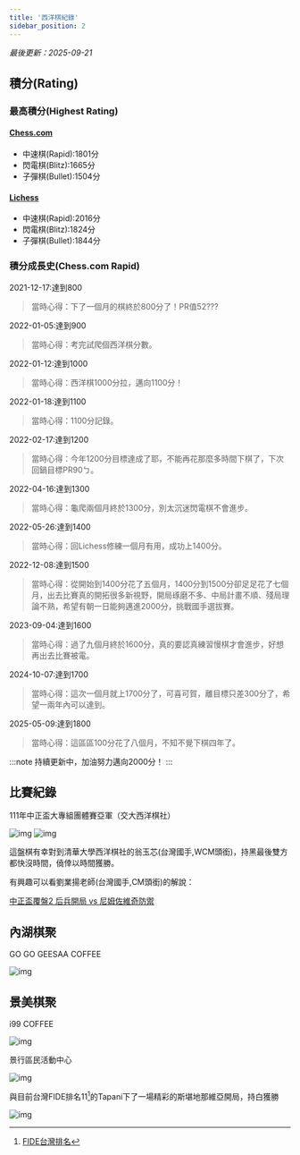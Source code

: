 ```yaml
---
title: '西洋棋紀錄'
sidebar_position: 2
---
```

*最後更新：2025-09-21*

## 積分(Rating)

### 最高積分(Highest Rating)
#### [Chess.com](https://www.chess.com/member/fubaba123911)
* 中速棋(Rapid):1801分
* 閃電棋(Blitz):1665分
* 子彈棋(Bullet):1504分
#### [Lichess](https://lichess.org/@/fubaba)
* 中速棋(Rapid):2016分
* 閃電棋(Blitz):1824分
* 子彈棋(Bullet):1844分

### 積分成長史(Chess.com Rapid)
2021-12-17:達到800

>當時心得：下了一個月的棋終於800分了！PR值52???

2022-01-05:達到900

>當時心得：考完試爬個西洋棋分數。

2022-01-12:達到1000

>當時心得：西洋棋1000分拉，邁向1100分！

2022-01-18:達到1100

>當時心得：1100分記錄。

2022-02-17:達到1200

>當時心得：今年1200分目標達成了耶，不能再花那麼多時間下棋了，下次回鍋目標PR90ㄅ。

2022-04-16:達到1300

>當時心得：龜爬兩個月終於1300分，別太沉迷閃電棋不會進步。

2022-05-26:達到1400

>當時心得：回Lichess修練一個月有用，成功上1400分。

2022-12-08:達到1500

>當時心得：從開始到1400分花了五個月，1400分到1500分卻足足花了七個月，出去比賽真的開拓很多新視野，開局琢磨不多、中局計畫不順、殘局理論不熟，希望有朝一日能夠邁進2000分，挑戰國手選拔賽。

2023-09-04:達到1600

>當時心得：過了九個月終於1600分，真的要認真練習慢棋才會進步，好想再出去比賽被電。

2024-10-07:達到1700

>當時心得：這次一個月就上1700分了，可喜可賀，離目標只差300分了，希望一兩年內可以達到。

2025-05-09:達到1800

>當時心得：這區區100分花了八個月，不知不覺下棋四年了。

:::note
持續更新中，加油努力邁向2000分！
:::

## 比賽紀錄
111年中正盃大專組團體賽亞軍（交大西洋棋社）

![img](./img/014.webp)
![img](./img/015.webp)

這盤棋有幸對到清華大學西洋棋社的翁玉芯(台灣國手,WCM頭銜)，持黑最後雙方都快沒時間，僥倖以時間獲勝。

有興趣可以看劉業揚老師(台灣國手,CM頭銜)的解說：

[中正盃覆盤2 后兵開局 vs 尼姆佐維奇防禦](https://www.youtube.com/watch?v=pdOKJP4bNJ8&list=PL0OXdBIpu2-zm71dlOKSP1V5ivbI289qR)

## 內湖棋聚
GO GO GEESAA COFFEE

![img](./img/010.webp)

## 景美棋聚
i99 COFFEE

![img](./img/011.webp)

景行區民活動中心

![img](./img/013.webp)

與目前台灣FIDE排名11[^1]的Tapani下了一場精彩的斯堪地那維亞開局，持白獲勝

![img](./img/012.webp)

[^1]: [FIDE台灣排名](https://ratings.fide.com/rankings.phtml?continent=0&country=TPE&rating=standard&gender=&age1=0&age2=0&period=2025-09-01&period2=1)
